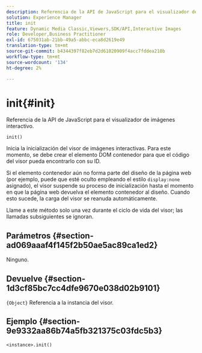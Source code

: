 ```yaml
---
description: Referencia de la API de JavaScript para el visualizador de imágenes interactivo.
solution: Experience Manager
title: init
feature: Dynamic Media Classic,Viewers,SDK/API,Interactive Images
role: Developer,Business Practitioner
exl-id: 675031ab-21bb-49a5-abbc-eca8d2619e49
translation-type: tm+mt
source-git-commit: b4344397f82eb7d2d61020909f4acc7fddea210b
workflow-type: tm+mt
source-wordcount: '134'
ht-degree: 2%

---
```


# init{#init}

Referencia de la API de JavaScript para el visualizador de imágenes interactivo.

`init()`

Inicia la inicialización del visor de imágenes interactivas. Para este momento, se debe crear el elemento DOM contenedor para que el código del visor pueda encontrarlo con su ID.

Si el elemento contenedor aún no forma parte del diseño de la página web (por ejemplo, puede que esté oculto empleando el estilo `display:none` asignado), el visor suspende su proceso de inicialización hasta el momento en que la página web devuelva el elemento contenedor al diseño. Cuando esto sucede, la carga del visor se reanuda automáticamente.

Llame a este método solo una vez durante el ciclo de vida del visor; las llamadas subsiguientes se ignoran.

## Parámetros {#section-ad069aaaf4f145f2b50ae5ac89ca1ed2}

Ninguno.

## Devuelve {#section-1d3cf85bc7cc4dfe9670e038d02b9101}

`{Object}` Referencia a la instancia del visor.

## Ejemplo {#section-9e9332aa86b74a5fb321375c03fdc5b3}

```
<instance>.init()
```
